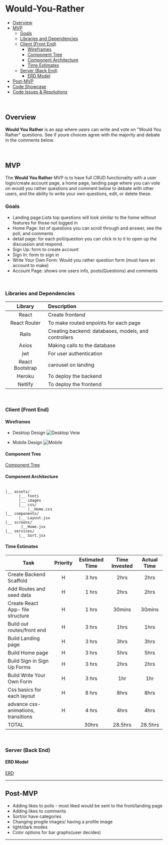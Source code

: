 # Would-You-Rather

- [Overview](#overview)
- [MVP](#mvp)
  - [Goals](#goals)
  - [Libraries and Dependencies](#libraries-and-dependencies)
  - [Client (Front End)](#client-front-end)
    - [Wireframes](#wireframes)
    - [Component Tree](#component-tree)
    - [Component Architecture](#component-architecture)
    - [Time Estimates](#time-estimates)
  - [Server (Back End)](#server-back-end)
    - [ERD Model](#erd-model)
- [Post-MVP](#post-mvp)
- [Code Showcase](#code-showcase)
- [Code Issues & Resolutions](#code-issues--resolutions)

<br>

## Overview

**Would You Rather** is an app where users can write and vote on "Would You Rather" questions. See if youre choices agree with the majority and debate in the comments below.

<br>

## MVP

The **Would You Rather** MVP is to have full CRUD functionality with a user login/create account page, a home page, landing page where you can vote on would you rather questions and comment below to debate with other users, and the ability to write your own questions, edit, or delete these.
<br>

### Goals

- Landing page:Lists top questions will look similar to the home without features for those not logged in
- Home Page: list of questions you can scroll through and answer, see the poll, and comments
- detail page: for each poll/question you can click in to it to open up the discussion and respond.
- Sign Up: form to create account
- Sign In: form to sign in
- Write Your Own Form: Would you rather question form (must have an account to make)
- Account Page: shows one users info, posts(Questions) and comments

<br>

### Libraries and Dependencies

|     Library     | Description                                          |
| :-------------: | :--------------------------------------------------- |
|      React      | Create frontend                                      |
|  React Router   | To make routed enpoints for each page                |
|      Rails      | Creating backend: databases, models, and controllers |
|      Axios      | Making calls to the database                         |
|       jwt       | For user authentication                              |
| React Bootstrap | carousel on landing                                  |
|     Heroku      | To deploy the backend                                |
|     Netlify     | To deploy the frontend                               |

<br>

### Client (Front End)

#### Wireframes

- Desktop Design
  ![Desktop Veiw](https://user-images.githubusercontent.com/57376725/113161596-27c9e780-9204-11eb-9d5c-92c4a3502b87.png)

- Mobile Design
  ![Mobile](https://user-images.githubusercontent.com/57376725/113155692-ebe05380-91fe-11eb-8ff6-29da0ac9714a.png)

#### Component Tree

[Component Tree](https://whimsical.com/would-you-rather-UVfB72XZgXnCyczacZxmo4)

#### Component Architecture

```structure

|__ assets/
      |__ fonts
      |__ images
      |__ css/
          |__Home.css
|__ components/
      |__ Layout.jsx
|__ screens/
       |__Home.jsx
|__ services/
      |__ Sort.jsx
```

#### Time Estimates

| Task                                 | Priority | Estimated Time | Time Invested | Actual Time |
| ------------------------------------ | :------: | :------------: | :-----------: | :---------: |
| Create Backend Scaffold              |    H     |     3 hrs      |     2hrs      |    2hrs     |
| Add Routes and seed data             |    H     |     1 hrs      |     2hrs      |    2hrs     |
| Create React App- file structure     |    H     |     1 hrs      |      30mins      |     30mins     |
| Build out routes/front end           |    H     |     3 hrs      |      1hrs      |     1hrs     |
| Build Landing page                   |    H     |     3 hrs      |      3hrs      |     3hrs     |
| Build Home page                      |    H     |     3 hrs      |      5hrs      |     5hrs     |
| Build Sign in Sign Up Forms          |    H     |     3 hrs      |      2hrs      |     2hrs     |
| Build Write Your Own Form            |    H     |     3 hrs      |      1hr      |     1hr     |
| Css basics for each layout           |    H     |     8 hrs      |      8hrs      |     8hrs     |
| advance css- animations, transitions |    H     |     4 hrs      |      4hrs      |     4hrs     |
| TOTAL                                |          |     30hrs      |      28.5hrs      |     28.5hrs     |

<br>

### Server (Back End)

#### ERD Model

[ERD](https://drive.google.com/file/d/1LyFXJTJjheOda322ZbsNUOTLZqq45_Oh/view?usp=sharing)
<br>

---

## Post-MVP

- Adding likes to polls - most liked would be sent to the front/landing page
- Adding likes to comments
- Sort/or have categories
- Changing progile images/ having a profile image
- light/dark modes
- Color options for bar graphs(user decides)

---


